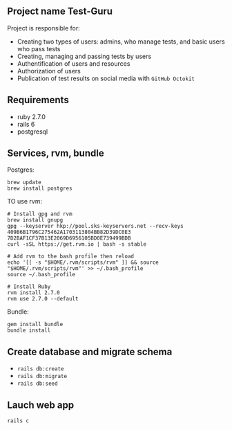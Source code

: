 ## Project name Test-Guru
Project is responsible for:
- Creating two types of users: admins, who manage tests, and basic users who pass tests
- Creating, managing and passing tests by users
- Authentification of users and resources
- Authorization of users
- Publication of test results on social media with `GitHub Octokit`

## Requirements
- ruby 2.7.0
- rails 6
- postgresql

## Services, rvm, bundle
Postgres:
```
brew update
brew install postgres
```
TO use rvm:
```
# Install gpg and rvm
brew install gnupg
gpg --keyserver hkp://pool.sks-keyservers.net --recv-keys 409B6B1796C275462A1703113804BB82D39DC0E3 7D2BAF1CF37B13E2069D6956105BD0E739499BDB
curl -sSL https://get.rvm.io | bash -s stable

# Add rvm to the bash profile then reload
echo '[[ -s "$HOME/.rvm/scripts/rvm" ]] && source "$HOME/.rvm/scripts/rvm"' >> ~/.bash_profile
source ~/.bash_profile

# Install Ruby
rvm install 2.7.0
rvm use 2.7.0 --default
```
Bundle:
```
gem install bundle
bundle install
```

## Create database and migrate schema
- `rails db:create`
- `rails db:migrate`
- `rails db:seed`

## Lauch web app
`rails c`
